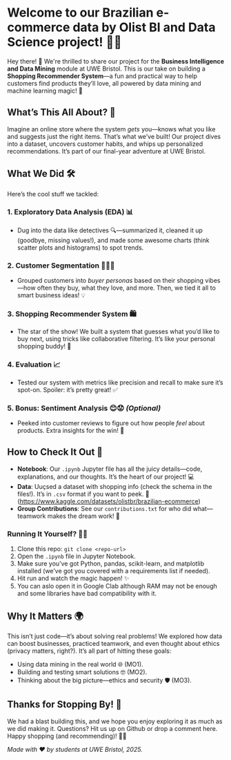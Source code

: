 # Welcome to our Brazilian e-commerce data by Olist BI and Data Science project! 🛒✨

Hey there! 👋 We're thrilled to share our project for the **Business Intelligence and Data Mining** module at UWE Bristol. This is our take on building a **Shopping Recommender System**—a fun and practical way to help customers find products they’ll love, all powered by data mining and machine learning magic! 🎉

## What’s This All About? 🌟

Imagine an online store where the system *gets* you—knows what you like and suggests just the right items. That’s what we’ve built! Our project dives into a dataset, uncovers customer habits, and whips up personalized recommendations. It’s part of our final-year adventure at UWE Bristol.

## What We Did 🛠️

Here’s the cool stuff we tackled:

### 1. Exploratory Data Analysis (EDA) 📊

- Dug into the data like detectives 🔍—summarized it, cleaned it up (goodbye, missing values!), and made some awesome charts (think scatter plots and histograms) to spot trends.

### 2. Customer Segmentation 🧑‍🤝‍🧑

- Grouped customers into *buyer personas* based on their shopping vibes—how often they buy, what they love, and more. Then, we tied it all to smart business ideas! 💡

### 3. Shopping Recommender System 🛍️

- The star of the show! We built a system that guesses what you’d like to buy next, using tricks like collaborative filtering. It’s like your personal shopping buddy! 🤝

### 4. Evaluation 📈

- Tested our system with metrics like precision and recall to make sure it’s spot-on. Spoiler: it’s pretty great! ✅

### 5. Bonus: Sentiment Analysis 😊😟 *(Optional)*

- Peeked into customer reviews to figure out how people *feel* about products. Extra insights for the win! 🎯

## How to Check It Out 🔧

- **Notebook**: Our `.ipynb` Jupyter file has all the juicy details—code, explanations, and our thoughts. It’s the heart of our project! 💻
- **Data**: Uuçsed a dataset with shopping info (check the schema in the files!). It’s in `.csv` format if you want to peek. 📂 (https://www.kaggle.com/datasets/olistbr/brazilian-ecommerce)
- **Group Contributions**: See our `contributions.txt` for who did what—teamwork makes the dream work! 🤗

### Running It Yourself? 🏃‍♂️

1. Clone this repo: `git clone <repo-url>`
2. Open the `.ipynb` file in Jupyter Notebook.
3. Make sure you’ve got Python, pandas, scikit-learn, and matplotlib installed (we’ve got you covered with a requirements list if needed).
4. Hit run and watch the magic happen! ✨
5. You can aslo open it in Google Clab although RAM may not be enough and some libraries have bad compatibility with it.

## Why It Matters 🌍

This isn’t just code—it’s about solving real problems! We explored how data can boost businesses, practiced teamwork, and even thought about ethics (privacy matters, right?). It’s all part of hitting these goals:

- Using data mining in the real world 🌐 (MO1).
- Building and testing smart solutions 🤓 (MO2).
- Thinking about the big picture—ethics and security 🛡️ (MO3).

## Thanks for Stopping By! 🙌

We had a blast building this, and we hope you enjoy exploring it as much as we did making it. Questions? Hit us up on Github or drop a comment here. Happy shopping (and recommending)! 🛒💖

*Made with ❤️ by students at UWE Bristol, 2025.*
